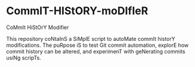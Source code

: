 # CommIT-HIStORY-moDIfIeR
CoMmIt HiStOrY Modifier

This repository coNtaInS a SiMplE script to autoMate commIt historY modifications. The puRpose iS to test Git commit automation, explorE how commit history can be altered, and experimenT with geNerating commits usiNg scripTs.
